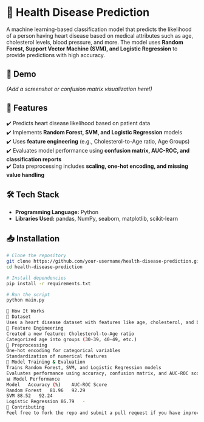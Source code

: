 # 🏥 Health Disease Prediction  

A machine learning-based classification model that predicts the likelihood of a person having heart disease based on medical attributes such as age, cholesterol levels, blood pressure, and more. The model uses **Random Forest, Support Vector Machine (SVM), and Logistic Regression** to provide predictions with high accuracy.  

## 🎯 Demo  
*(Add a screenshot or confusion matrix visualization here!)*  

## 🚀 Features  
✔️ Predicts heart disease likelihood based on patient data  
✔️ Implements **Random Forest, SVM, and Logistic Regression** models  
✔️ Uses **feature engineering** (e.g., Cholesterol-to-Age ratio, Age Groups)  
✔️ Evaluates model performance using **confusion matrix, AUC-ROC, and classification reports**  
✔️ Data preprocessing includes **scaling, one-hot encoding, and missing value handling**  

## 🛠️ Tech Stack  
- **Programming Language:** Python  
- **Libraries Used:** pandas, NumPy, seaborn, matplotlib, scikit-learn  

## 📥 Installation  

```bash
# Clone the repository
git clone https://github.com/your-username/health-disease-prediction.git
cd health-disease-prediction

# Install dependencies
pip install -r requirements.txt

# Run the script
python main.py

📝 How It Works
📌 Dataset
Uses a heart disease dataset with features like age, cholesterol, and blood pressure.
📌 Feature Engineering
Created a new feature: Cholesterol-to-Age ratio
Categorized age into groups (30-39, 40-49, etc.)
📌 Preprocessing
One-hot encoding for categorical variables
Standardization of numerical features
📌 Model Training & Evaluation
Trains Random Forest, SVM, and Logistic Regression models
Evaluates performance using accuracy, confusion matrix, and AUC-ROC scores
📊 Model Performance
Model	Accuracy (%)	AUC-ROC Score
Random Forest	81.96	92.29
SVM	88.52	92.24
Logistic Regression	86.79	-
🤝 Contributing
Feel free to fork the repo and submit a pull request if you have improvements!
